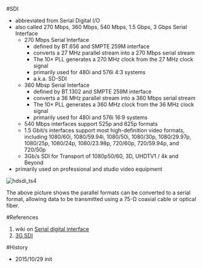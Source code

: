#SDI
* abbreviated from Serial Digital I/O
* also called 270 Mbps, 360 Mbps, 540 Mbps, 1.5 Gbps, 3 Gbps Serial Interface
  * 270 Mbps Serial Interface
    * defined by BT.656 and SMPTE 259M interface
    * converts a 27 MHz parallel stream into a 270 Mbps serial stream
    * The 10× PLL generates a 270 MHz clock from the 27 MHz clock signal
    * primarily used for 480i and 576i 4:3 systems
    * a.k.a. SD-SDI
  * 360 Mbsp Serial Interface
    * defined by BT.1302 and SMPTE 259M interface
    * converts a 36 MHz parallel stream into a 360 Mbps serial stream
    * The 10× PLL generates a 360 MHz clock from the 36 MHz clock signal
    * primarily used for 480i and 576i 16:9 systems
  * 540 Mbps interfaces support 525p and 625p formats
  * 1.5 Gbit/s interfaces support most high-definition video formats, including 1080/60i, 1080/59.94i, 1080/50i, 1080/30p, 1080/29.97p, 1080/25p, 1080/24p, 1080/23.98p, 720/60p, 720/59.94p, and 720/50p
  * 3Gb/s SDI for Transport of 1080p50/60, 3D, UHDTV1 / 4k and Beyond
* primarily used on professional and studio video equipment

![hdsdi_ts4](http://www.extron.com/technology/img/hdsdi_ts4.jpg) 

The above picture shows the parallel formats can be converted to a serial format, allowing data to be transmitted using a 75-Ω coaxial cable or optical fiber.

#References
1. wiki on [Serial digital interface](https://en.wikipedia.org/wiki/Serial_digital_interface)
2. [3G SDI](https://www.smpte.org/sites/default/files/2013-09-10-3GSDI-Hudson-V3-Handout.pdf)

#History
* 2015/10/29 init
